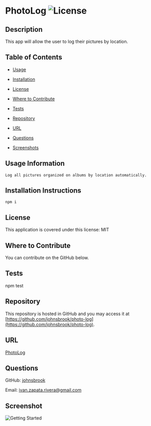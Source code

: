 
# PhotoLog  ![License](https://img.shields.io/badge/License-MIT-brightgreen.svg)  


## Description 
 
This app will allow the user to log their pictures by location.  


## Table of Contents 


* [Usage](#usage-information) 

* [Installation](#installation-instructions) 

* [License](#license) 

* [Where to Contribute](#where-to-contribute) 

* [Tests](#tests) 

* [Repository](#repository) 

* [URL](#url) 

* [Questions](#questions) 

* [Screenshots](#screenshots) 


## Usage Information 
 
    Log all pictures organized on albums by location automatically. 


## Installation Instructions 
 
    npm i  


## License 
 
This application is covered under this license: MIT

    
## Where to Contribute 
 
You can contribute on the GitHub below. 


## Tests 
 
npm test 


## Repository 
 
This repository is hosted in GitHub and you may access it at [https://github.com/johnsbrook/photo-log](https://github.com/johnsbrook/photo-log). 


## URL 
 
[PhotoLog](https://photo-logger.herokuapp.com/) 


## Questions 
 
GitHub: [johnsbrook](https://github.com/johnsbrook) 
 
Email: [ivan.zapata.rivera@gmail.com](mailto:ivan.zapata.rivera@gmail.com)

## Screenshot 
 
![Getting Started](images/screenshot.png) 
 
